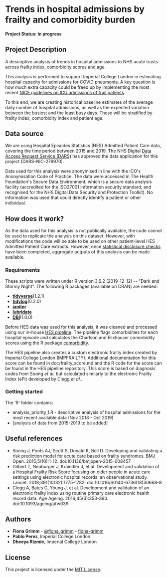 # Trends in hospital admissions by frailty and comorbidity burden

#### Project Status: In progress

## Project Description

A descriptive analysis of trends in hospital admissions to NHS acute trusts across frailty index, comorbidity scores and age.

This analysis is performed to support Imperial College London in estimating hospital capacity for admissions for COVID pneumonia. A key question is how much extra capacity could be freed up by implementing the most recent [NICE guidelines on ICU admissions of frail patients](https://www.nice.org.uk/guidance/ng159/chapter/2-Admission-to-critical-care). 

To this end, we are creating historical baseline estimates of the average daily number of hospital admissions, as well as the expected variation between the busiest and the least busy days. These will be stratified by frailty index, comorbidity index and patient age. 

## Data source

We are using Hospital Episodes Statistics (HES) Admitted Patient Care data, covering the time period between 2015 and 2019. The NHS Digital [Data Access Request Service (DARS)](https://digital.nhs.uk/services/data-access-request-service-dars) has approved the data application for this project (DARS-NIC-276970).

Data used for this analysis were anonymised in line with the ICO's Anonymisation Code of Practice. The data were accessed in The Health Foundation's Secure Data Environment, which is a secure data analysis facility (accredited for the ISO27001 information security standard, and recognised for the NHS Digital Data Security and Protection Toolkit). No information was used that could directly identify a patient or other individual. 

## How does it work?

As the data used for this analysis is not publically available, the code cannot be used to replicate the analysis on this dataset. However, with modifications the code will be able to be used on other patient-level HES Admitted Patient Care extracts. However, once [statistical disclosure checks](https://ukdataservice.ac.uk/media/622521/thf_datareport_aw_web.pdf) have been completed, aggregate outputs of this analysis can be made available.

### Requirements

These scripts were written under R version 3.6.2 (2019-12-12) -- "Dark and Stormy Night".
The following R packages (available on CRAN) are needed: 

* [**tidyverse**](https://www.tidyverse.org/)(1.2.1)
* [**tidylog**](https://cran.r-project.org/web/packages/tidylog/index.html)(0.2.0)
* [**janitor**](https://cran.r-project.org/web/packages/janitor/index.html)
* [**lubridate**](https://cran.r-project.org/web/packages/lubridate/vignettes/lubridate.html)
* [**DBI**](https://cran.r-project.org/web/packages/DBI/index.html)(1.0.0)


Before HES data was used for this analysis, it was cleaned and processed using our in-house [HES pipeline](https://github.com/HFAnalyticsLab/HES_pipeline). The pipeline flags comorbidities for
each hospital episode and calculates the Charlson and Elixhauser comorbidity scores using the 
R package [comorbidity](https://cran.r-project.org/web/packages/comorbidity/vignettes/comorbidityscores.html). 

The HES pipeline also creates a custom electronic frailty index created by Imperial College London (IMPFRAILTY). Additional documentation for this score can be found in doc/frailty_score.md and the R 
code for the score can be found in the HES pipeline repository. This score is based on diagnosis codes from Soong *et al.* but calculated similarly to the electronic Frailty Index (eFI) developed by Clegg *et al.*.


### Getting started

The 'R' folder contains:
* analysis_priority_1.R - descriptive analysis of hospital admissions for the most recent available data (Nov 2018 - Oct 2019)
* [analysis of data from 2015-2019 to be added]


## Useful references

* Soong J, Poots AJ, Scott S, Donald K, Bell D. Developing and validating a risk prediction model for acute care based on frailty syndromes. BMJ Open. 2015;5(10):1-12. doi:10.1136/bmjopen-2015-008457
* Gilbert T, Neuburger J, Kraindler J, et al. Development and validation of a Hospital Frailty Risk Score focusing on older people in acute care settings using electronic hospital records: an observational study. Lancet. 2018;391(10132):1775-1782. doi:10.1016/S0140-6736(18)30668-8
* Clegg A, Bates C, Young J, et al. Development and validation of an electronic frailty index using routine primary care electronic health record data. Age Ageing. 2016;45(3):353-360. doi:10.1093/ageing/afw039

## Authors
* **Fiona Grimm** - [@fiona_grimm](https://twitter.com/fiona_grimm) - [fiona-grimm](https://github.com/fiona-grimm)
* **Pablo Perez**, Imperial College London
* **Dheeya Rizmie**, Imperial College London

## License
This project is licensed under the [MIT License](https://github.com/HFAnalyticsLab/Hospital_admissions_frailty/blob/master/LICENSE).
